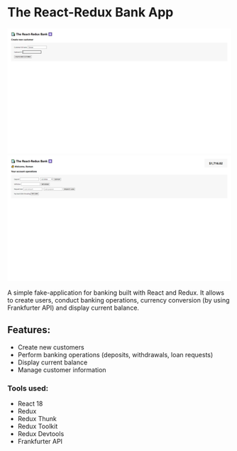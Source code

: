 # The React-Redux Bank App

<img src="screenshot-1.png" width="800px"/>
<img src="screenshot-2.png" width="800px"/>

A simple fake-application for banking built with React and Redux. It allows to create users, conduct banking operations, currency conversion (by using Frankfurter API) and display current balance.

## Features:

-   Create new customers
-   Perform banking operations (deposits, withdrawals, loan requests)
-   Display current balance
-   Manage customer information

### Tools used:

-   React 18
-   Redux
-   Redux Thunk
-   Redux Toolkit
-   Redux Devtools
-   Frankfurter API
